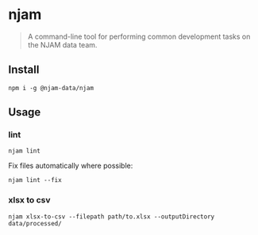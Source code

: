 # njam
> A command-line tool for performing common development tasks on the NJAM data team.

## Install

```shell
npm i -g @njam-data/njam
```

## Usage

### lint

```shell
njam lint
```

Fix files automatically where possible:

```shell
njam lint --fix
```

### xlsx to csv
```shell
njam xlsx-to-csv --filepath path/to.xlsx --outputDirectory data/processed/
```
